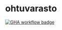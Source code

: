 # ohtuvarasto

[![GHA workflow badge](https://github.com/Reidforbus/ohtuvarasto/workflows/CI/badge.svg)](https://github.com/Reidforbus/ohtuvarasto/actions/)
